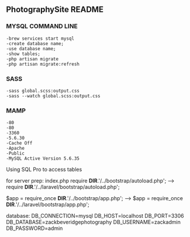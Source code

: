 ## PhotographySite README

### MYSQL COMMAND LINE
```
-brew services start mysql
-create database name;
-use database name;
-show tables;
-php artisan migrate
-php artisan migrate:refresh
```
### SASS
```
-sass global.scss:output.css
-sass --watch global.scss:output.css
```
### MAMP
```
-80
-80
-3360
-5.6.30
-Cache Off
-Apache
-Public
-MySQL Active Version 5.6.35
```

Using SQL Pro to access tables




for server prep:
index.php
require __DIR__.'/../bootstrap/autoload.php';   -->  require __DIR__.'/../laravel/bootstrap/autoload.php';

$app = require_once __DIR__.'/../bootstrap/app.php';  --> $app = require_once __DIR__.'/../laravel/bootstrap/app.php';

database:
DB_CONNECTION=mysql
DB_HOST=localhost
DB_PORT=3306
DB_DATABASE=zackbeveridgephotography
DB_USERNAME=zackadmin
DB_PASSWORD=admin
